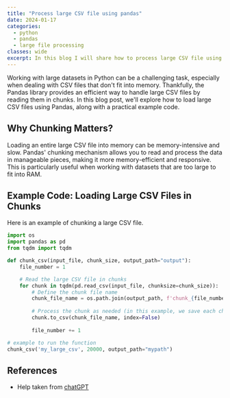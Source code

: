 ```yaml
---
title: "Process large CSV file using pandas"
date: 2024-01-17
categories:
  - python
  - pandas
  - large file processing
classes: wide
excerpt: In this blog I will share how to process large CSV file using pandas
---
```


Working with large datasets in Python can be a challenging task, especially when dealing with CSV files that don't fit into memory. Thankfully, the Pandas library provides an efficient way to handle large CSV files by reading them in chunks. In this blog post, we'll explore how to load large CSV files using Pandas, along with a practical example code.

## Why Chunking Matters?
Loading an entire large CSV file into memory can be memory-intensive and slow. Pandas' chunking mechanism allows you to read and process the data in manageable pieces, making it more memory-efficient and responsive. This is particularly useful when working with datasets that are too large to fit into RAM.

## Example Code: Loading Large CSV Files in Chunks
Here is an example of chunking a large CSV file.


```py
import os
import pandas as pd
from tqdm import tqdm

def chunk_csv(input_file, chunk_size, output_path="output"):
    file_number = 1

    # Read the large CSV file in chunks
    for chunk in tqdm(pd.read_csv(input_file, chunksize=chunk_size)):
        # Define the chunk file name
        chunk_file_name = os.path.join(output_path, f'chunk_{file_number}.csv')
        
        # Process the chunk as needed (in this example, we save each chunk to a separate CSV file)
        chunk.to_csv(chunk_file_name, index=False)
        
        file_number += 1

# example to run the function
chunk_csv('my_large_csv', 20000, output_path="mypath")
```


## References
- Help taken from [chatGPT](https://chat.openai.com/)
